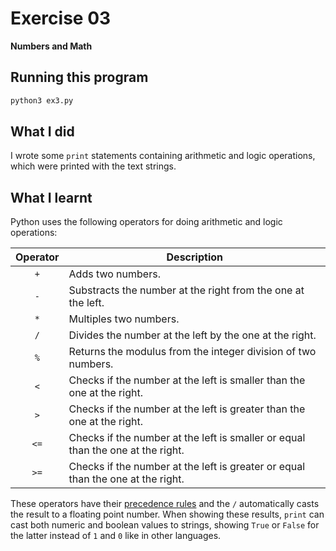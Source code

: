 # Exercise 03

**Numbers and Math**

## Running this program

```sh
python3 ex3.py
```

## What I did

I wrote some `print` statements containing arithmetic and logic operations, which were printed with the text strings.

## What I learnt

Python uses the following operators for doing arithmetic and logic operations:

| **Operator** | **Description**                                                                 |
| :----------: | ------------------------------------------------------------------------------- |
| `+`          | Adds two numbers.                                                               |
| `-`          | Substracts the number at the right from the one at the left.                    |
| `*`          | Multiples two numbers.                                                          |
| `/`          | Divides the number at the left by the one at the right.                         |
| `%`          | Returns the modulus from the integer division of two numbers.                   |
| `<`          | Checks if the number at the left is smaller than the one at the right.          |
| `>`          | Checks if the number at the left is greater than the one at the right.          |
| `<=`         | Checks if the number at the left is smaller or equal than the one at the right. |
| `>=`         | Checks if the number at the left is greater or equal than the one at the right. |

These operators have their [precedence rules](https://docs.python.org/3/reference/expressions.html#operator-precedence) and the `/` automatically casts the result to a floating point number.
When showing these results, `print` can cast both numeric and boolean values to strings, showing `True` or `False` for the latter instead of `1` and `0` like in other languages.
